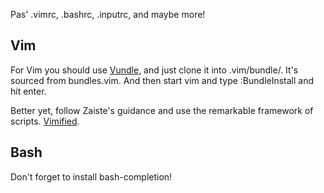 Pas' .vimrc, .bashrc, .inputrc, and maybe more!

## Vim

For Vim you should use [Vundle](https://github.com/gmarik/vundle/), and just
clone it into .vim/bundle/. It's sourced from bundles.vim. And then start vim
and type :BundleInstall and hit enter.

Better yet, follow Zaiste's guidance and use the remarkable framework of
scripts. [Vimified](https://zaiste.github.com/vimified/).

## Bash

Don't forget to install bash-completion!
